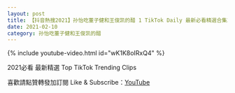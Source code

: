 ```yaml
---
layout: post
title: 【抖音熱搜2021】孙怡吃董子健和王俊凯的醋 1 TikTok Daily 最新必看精選合集2021 02 10
date: 2021-02-10
category: 孙怡吃董子健和王俊凯的醋
---
```


{% include youtube-video.html id="wK1K8oIRxQ4" %}

2021必看 最新精選 Top TikTok Trending Clips

喜歡請點贊轉發加訂閱 Like & Subscribe：[YouTube](https://www.youtube.com/channel/UCAoR7VcanIPd04uEq_GIylA/videos)

